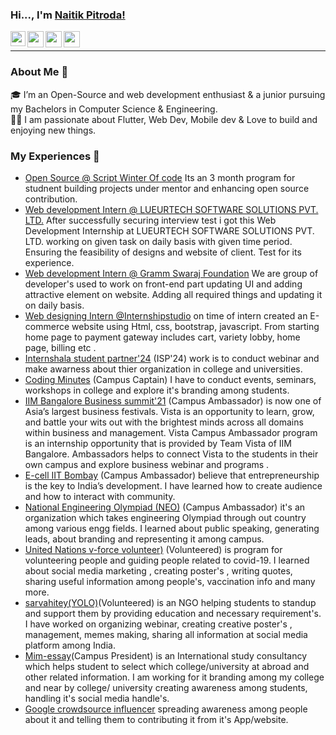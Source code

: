 ### Hi..., I'm [Naitik Pitroda!](https://codenaitik.github.io/NaitikPitroda/)

<a href="https://www.linkedin.com/in/naitik-pitroda-75056b1a9/">
  <img align="left" width="24px" src="https://cdn.jsdelivr.net/npm/simple-icons@v3/icons/linkedin.svg"  />
</a>

<a href="mailto:pitroda.np@gmail.com">
  <img align="left" width="26px" src="https://cdn.jsdelivr.net/npm/simple-icons@v3/icons/gmail.svg" />
</a>
<a href="https://www.instagram.com/naitik_pitroda/">
  <img align="left" width="26px" src="https://cdn.jsdelivr.net/npm/simple-icons@v3/icons/instagram.svg" />
</a>
<a href="https://dev.to/naitik_pitroda">
  <img align="left" width="26px" src="https://cdn.jsdelivr.net/npm/simple-icons@v3/icons/medium.svg" />
</a>

<br />
<hr>

### About Me 🚀
🎓 I’m an Open-Source and web development enthusiast & a junior pursuing my Bachelors in Computer Science & Engineering. </br>
👨‍💻  I am passionate about Flutter, Web Dev, Mobile dev & Love to build and enjoying new things. </br>

### My Experiences 🙌
- [Open Source  @ Script Winter Of code](https://swoc.scriptindia.org/#/) Its an 3 month program for studnent building projects under mentor and enhancing open source contribution.
- [Web development Intern @ LUEURTECH SOFTWARE SOLUTIONS PVT. LTD.](https://www.startupgali.com/company/lueurtech-software-solutions-private-limited/U72900KA2021PTC154544) After successfully securing interview test i got this Web Development Internship at LUEURTECH SOFTWARE SOLUTIONS PVT. LTD. working on given task on daily basis with given time period. Ensuring the feasibility of designs and website of client. Test for its experience.
- [Web development Intern @ Gramm Swaraj Foundation](http://www.gramswarajfoundation.org/) We are group of developer's used to work on front-end part updating UI and adding attractive element on website. Adding all required things and updating it on daily basis.
- [Web designing Intern @Internshipstudio](https://internshipstudio.com/) on time of intern created an E-commerce website using Html, css, bootstrap, javascript. From starting home page to payment gateway includes cart, variety lobby, home page, billing etc .
- [Internshala student partner'24](https://internshala.com/) (ISP'24) work is to conduct webinar and make awarness about thier organization in college and universities. 
- [Coding Minutes](https://codingminutes.com/) (Campus Captain) I have to conduct events, seminars, workshops in college and explore it's branding among students.
- [IIM Bangalore Business summit'21](https://www.iimb-vista.com/vcap-2021/) (Campus Ambassador) is now one of Asia’s largest business festivals. Vista is an opportunity to learn, grow, and battle your wits out with the brightest minds across all domains within business and management.
Vista Campus Ambassador program is an internship opportunity that is provided by Team Vista of IIM Bangalore. Ambassadors helps to connect Vista to the students in their own campus and explore business webinar and programs .
- [E-cell IIT Bombay](https://www.ecell.in/2020/) (Campus Ambassador) believe that entrepreneurship is the key to India’s development. I have learned how to create audience and how to interact with community.
- [National Engineering Olympiad (NEO)](https://nationalolympiad.org/) (Campus Ambassador) it's an organization which takes engineering Olympiad through out country among various engg fields. I learned about public speaking, generating leads, about branding and representing it among campus.
- [United Nations v-force volunteer)](https://v-force.in/) (Volunteered) is program for volunteering people and guiding people related to covid-19. I learned about social media marketing , creating poster's , writing quotes, sharing useful information among people's, vaccination info and many more.
- [sarvahitey(YOLO)](https://www.sarvahitey.org/)(Volunteered) is an NGO helping students to standup and support them by providing education and necessary requirement's. I have worked on organizing webinar, creating creative poster's , management, memes making, sharing all information at social media platform among India.
- [Mim-essay](https://www.mim-essay.com/)(Campus President) is an International study consultancy which helps student to select which college/university at abroad and other related information. I am working for it branding among my college and near by college/ university creating awareness among students, handling it's social media handle's. 
- [Google crowdsource influencer](https://crowdsource.google.com/) spreading awareness among people about it and telling them to contributing it from it's App/website.
